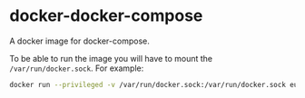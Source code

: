 # docker-docker-compose

A docker image for docker-compose. 

To be able to run the image you will have to mount the ```/var/run/docker.sock```. For example:
```bash
docker run --privileged -v /var/run/docker.sock:/var/run/docker.sock euranova/docker-compose
```
